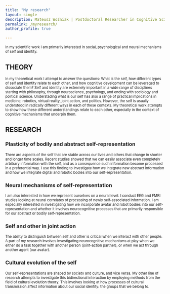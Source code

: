 ```yaml
---
title: "My research"
layout: single
description: Mateusz Woźniak | Postdoctoral Researcher in Cognitive Science | Central European University
permalink: /myresearch/
author_profile: true

---
```


<p style="font-size: 80%;">
In my scientific work I am primarily interested in social, psychological and neural mechanisms of self and identity. 
</p>

<h2>THEORY</h2>

<p style="font-size: 80%;">
In my theoretical work I attempt to answer the questions: What is the self, how different types of self and identity relate to each other, and how cognitive development can be leveraged to dissociate them? 
  Self and identity are extremely important in a wide range of disciplines starting with philosophy, through neuroscience, psychology, and ending with sociology and political science. Understading what is our self has also a range of practical implications in medicine, robotics, virtual reality, joint action, and politics. However, the self is usually understood in radically different ways in each of these contexts. My theoretical work attempts to show how these different understandings relate to each other, especially in the context of cognitive mechanisms that underpin them. 
</p>

<h2>RESEARCH</h2>

<h3>Plasticity of bodily and abstract self-representation</h3>
<p style="font-size: 80%;">
There are aspects of the self that are stable across our lives and others that change in shorter and longer time scales. Recent studies showed that we can easily associate even completely arbitrary information with the self, and as a consequence such information become processed in a preferential way. I use this finding to investigate how we integrate new abstract information and how we integrate digital and robotic bodies into our self-representation.
</p>

<h3>Neural mechanisms of self-representation</h3>
<p style="font-size: 80%;">
I am also interested in how we represent ourselves on a neural level. I conduct EEG and FMRI studies looking at
  neural correlates of processing of newly self-associated information. I am especially interested in investigating how we incorporate avatar and robot bodies into our self-representation and whether it involves neurocognitive processes that are primarily responsible for our abstract or bodily self-representation.
</p>

<h3>Self and other in joint action</h3>
<p style="font-size: 80%;">
 The ability to distinguish between self and other is critical when we interact with other people. A part of my research involves investigating neurocognitive mechanisms at play when we either do a task together with another person (joint-action partner), or when we act through another agent (our avatar). 
</p>

<h3>Cultural evolution of the self</h3>
<p style="font-size: 80%;">
Our self-representations are shaped by society and culture, and vice versa. My other line of research attempts to investigate this bidirectional interaction by employing methods from the field of cultural evolution theory. This involves looking at how processes of cultural transmission affect information about our social identity: the groups that we belong to.
</p>


